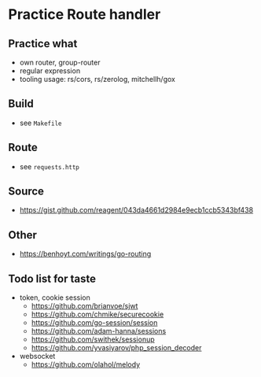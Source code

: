 # Practice Route handler

## Practice what
* own router, group-router
* regular expression
* tooling usage: rs/cors, rs/zerolog, mitchellh/gox

## Build
* see `Makefile`

## Route
* see `requests.http`

## Source
* https://gist.github.com/reagent/043da4661d2984e9ecb1ccb5343bf438

## Other
* https://benhoyt.com/writings/go-routing

## Todo list for taste
* token, cookie session
    * https://github.com/brianvoe/sjwt
    * https://github.com/chmike/securecookie
    * https://github.com/go-session/session
    * https://github.com/adam-hanna/sessions
    * https://github.com/swithek/sessionup
    * https://github.com/yvasiyarov/php_session_decoder
* websocket
    * https://github.com/olahol/melody
